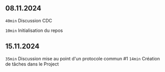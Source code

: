 ## 08.11.2024
`40min` Discussion CDC

`10min` Initialisation du repos

## 15.11.2024
`35min` Discussion mise au point d'un protocole commun #1
`14min` Création de tâches dans le Project